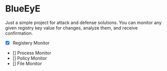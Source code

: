 # BlueEyE
Just a simple project for attack and defense solutions. You can monitor any given registry key value for changes, analyze them, and receive confirmation.

- [x] Registery Monitor
- [] Process Monitor
- [] Policy Monitor
- [] File Monitor
